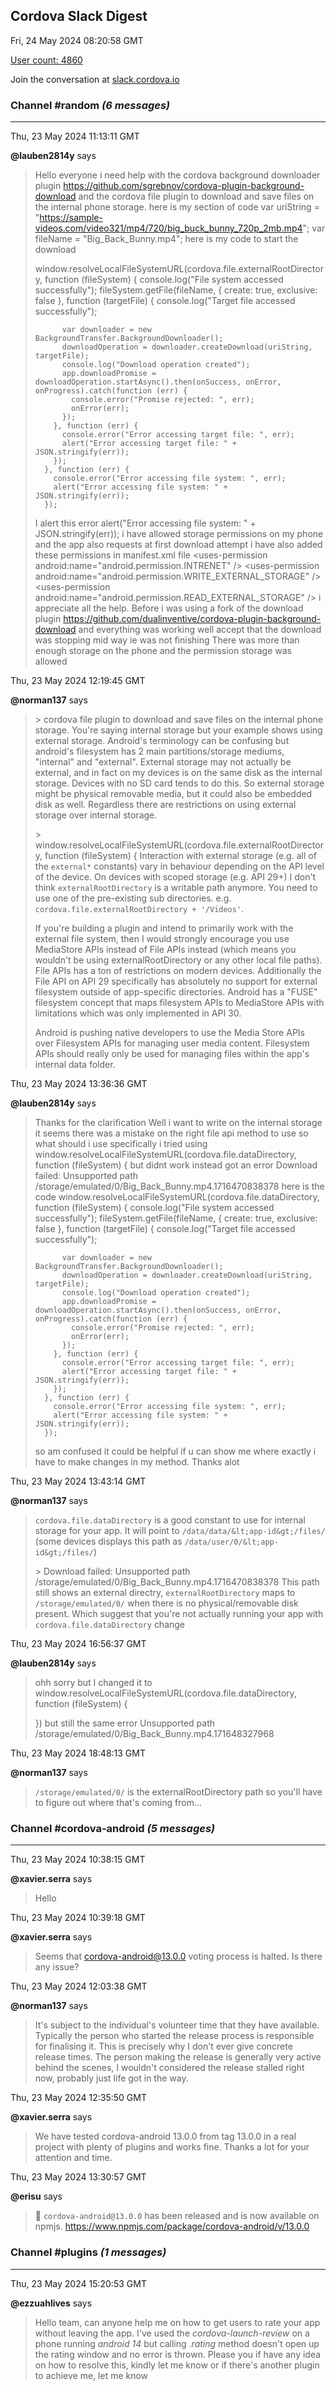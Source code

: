 ## Cordova Slack Digest
Fri, 24 May 2024 08:20:58 GMT

[User count: 4860](https://cordova.slack.com/)


Join the conversation at [slack.cordova.io](http://slack.cordova.io/)

### __Channel #random__ _(6 messages)_
---

Thu, 23 May 2024 11:13:11 GMT

__@lauben2814y__ says 
> Hello everyone i need help with the cordova background downloader plugin <https://github.com/sgrebnov/cordova-plugin-background-download> and the cordova file plugin to download and save files on the internal phone storage.
> here is my section of code
> var uriString = "<https://sample-videos.com/video321/mp4/720/big_buck_bunny_720p_2mb.mp4>";
> var fileName = "Big_Back_Bunny.mp4";
> here is my code to start the download
> 
> window.resolveLocalFileSystemURL(cordova.file.externalRootDirectory, function (fileSystem) {
>         console.log("File system accessed successfully");
>         fileSystem.getFile(fileName, { create: true, exclusive: false }, function (targetFile) {
>           console.log("Target file accessed successfully");
> 
>           var downloader = new BackgroundTransfer.BackgroundDownloader();
>           downloadOperation = downloader.createDownload(uriString, targetFile);
>           console.log("Download operation created");
>           app.downloadPromise = downloadOperation.startAsync().then(onSuccess, onError, onProgress).catch(function (err) {
>             console.error("Promise rejected: ", err);
>             onError(err);
>           });
>         }, function (err) {
>           console.error("Error accessing target file: ", err);
>           alert("Error accessing target file: " + JSON.stringify(err));
>         });
>       }, function (err) {
>         console.error("Error accessing file system: ", err);
>         alert("Error accessing file system: " + JSON.stringify(err));
>       });
> I alert this error  alert("Error accessing file system: " + JSON.stringify(err));
> i have allowed storage permissions on my phone and the app also requests at first download attempt
> i have also added these permissions in manifest.xml file
> &lt;uses-permission android:name="android.permission.INTRENET" /&gt;
>  &lt;uses-permission android:name="android.permission.WRITE_EXTERNAL_STORAGE" /&gt;
>  &lt;uses-permission android:name="android.permission.READ_EXTERNAL_STORAGE" /&gt;
> i appreciate all the help.
> Before i was using a fork of the download plugin <https://github.com/dualinventive/cordova-plugin-background-download>
> and everything was working well accept that the download was stopping mid way ie was not finishing
> There was more than enough storage on the phone and the permission storage was allowed
> 

Thu, 23 May 2024 12:19:45 GMT

__@norman137__ says 
> &gt;  cordova file plugin to download and save files on the internal phone storage.
> You're saying internal storage but your example shows using external storage. Android's terminology can be confusing but android's filesystem has 2 main partitions/storage mediums, "internal" and "external". External storage may not actually be external, and in fact on my devices is on the same disk as the internal storage. Devices with no SD card tends to do this. So external storage might be physical removable media, but it could also be embedded disk as well. Regardless there are restrictions on using external storage over internal storage.
> 
> &gt; window.resolveLocalFileSystemURL(cordova.file.externalRootDirectory, function (fileSystem) {
> Interaction with external storage (e.g. all of the `external*` constants) vary in behaviour depending on the API level of the device. On devices with scoped storage (e.g. API 29+) I don't think `externalRootDirectory` is a writable path anymore. You need to use one of the pre-existing sub directories. e.g. `cordova.file.externalRootDirectory + '/Videos'`.
> 
> If you're building a plugin and intend to primarily work with the external file system, then I would strongly encourage you use MediaStore APIs instead of File APIs instead (which means you wouldn't be using externalRootDirectory or any other local file paths). File APIs has a ton of restrictions on modern devices. Additionally the File API on API 29 specifically has absolutely no support for external filesystem outside of app-specific directories. Android has a "FUSE" filesystem concept that maps filesystem APIs to MediaStore APIs with limitations which was only implemented in API 30.
> 
> Android is pushing native developers to use the Media Store APIs over Filesystem APIs for managing user media content. Filesystem APIs should really only be used for managing files within the app's internal data folder.
> 

Thu, 23 May 2024 13:36:36 GMT

__@lauben2814y__ says 
> Thanks for the clarification
> Well i want to write on the internal storage it seems there was a mistake on the right file api method to use
> so what should i use specifically i tried using window.resolveLocalFileSystemURL(cordova.file.dataDirectory, function (fileSystem) {
> but didnt work instead got an error
> Download failed:  Unsupported path /storage/emulated/0/Big_Back_Bunny.mp4.1716470838378
> here is the code
> window.resolveLocalFileSystemURL(cordova.file.dataDirectory, function (fileSystem) {
>         console.log("File system accessed successfully");
>         fileSystem.getFile(fileName, { create: true, exclusive: false }, function (targetFile) {
>           console.log("Target file accessed successfully");
> 
>           var downloader = new BackgroundTransfer.BackgroundDownloader();
>           downloadOperation = downloader.createDownload(uriString, targetFile);
>           console.log("Download operation created");
>           app.downloadPromise = downloadOperation.startAsync().then(onSuccess, onError, onProgress).catch(function (err) {
>             console.error("Promise rejected: ", err);
>             onError(err);
>           });
>         }, function (err) {
>           console.error("Error accessing target file: ", err);
>           alert("Error accessing target file: " + JSON.stringify(err));
>         });
>       }, function (err) {
>         console.error("Error accessing file system: ", err);
>         alert("Error accessing file system: " + JSON.stringify(err));
>       });
> so am confused it could be helpful if u can show me where exactly i have to make changes in my method. Thanks alot
> 

Thu, 23 May 2024 13:43:14 GMT

__@norman137__ says 
> `cordova.file.dataDirectory` is a good constant to use for internal storage for your app. It will point to `/data/data/&lt;app-id&gt;/files/` (some devices displays this path as `/data/user/0/&lt;app-id&gt;/files/`)
> 
> &gt; Download failed:  Unsupported path /storage/emulated/0/Big_Back_Bunny.mp4.1716470838378
> This path still shows an external directry, `externalRootDirectory` maps to `/storage/emulated/0/` when there is no physical/removable disk present. Which suggest that you're not actually running your app with `cordova.file.dataDirectory` change
> 

Thu, 23 May 2024 16:56:37 GMT

__@lauben2814y__ says 
> ohh sorry but I changed it to
> window.resolveLocalFileSystemURL(cordova.file.dataDirectory, function (fileSystem) {
> 
> })
> but still the same error Unsupported path /storage/emulated/0/Big_Back_Bunny.mp4.171648327968
> 

Thu, 23 May 2024 18:48:13 GMT

__@norman137__ says 
> `/storage/emulated/0/` is the externalRootDirectory path so you'll have to figure out where that's coming from...
> 

### __Channel #cordova-android__ _(5 messages)_
---

Thu, 23 May 2024 10:38:15 GMT

__@xavier.serra__ says 
> Hello
> 

Thu, 23 May 2024 10:39:18 GMT

__@xavier.serra__ says 
> Seems that cordova-android@13.0.0 voting process is halted. Is there any issue?
> 

Thu, 23 May 2024 12:03:38 GMT

__@norman137__ says 
> It's subject to the individual's volunteer time that they have available. Typically the person who started the release process is responsible for finalising it. This is precisely why I don't ever give concrete release times. The person making the release is generally very active behind the scenes, I wouldn't considered the release stalled right now, probably just life got in the way.
> 

Thu, 23 May 2024 12:35:50 GMT

__@xavier.serra__ says 
> We have tested cordova-android 13.0.0 from tag 13.0.0 in a real project with plenty of plugins and works fine. Thanks a lot for your attention and time.
> 

Thu, 23 May 2024 13:30:57 GMT

__@erisu__ says 
> 🚀 `cordova-android@13.0.0` has been released and is now available on npmjs.
> <https://www.npmjs.com/package/cordova-android/v/13.0.0>
> 

### __Channel #plugins__ _(1 messages)_
---

Thu, 23 May 2024 15:20:53 GMT

__@ezzuahlives__ says 
> Hello team, can anyone help me on how to get users to rate your app without leaving the app. I've used the *cordova-launch-review* on a phone running *android 14* but calling .*rating* method doesn't open up the rating window and no error is thrown.
> Please you if have any idea on how to resolve this, kindly let me know or if there's another plugin to achieve me, let me know
> 
